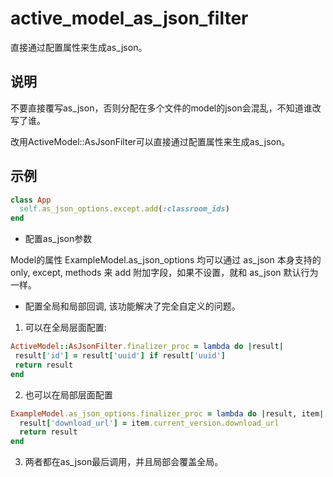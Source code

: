 active_model_as_json_filter
===========================
直接通过配置属性来生成as_json。


说明
---------------------------
不要直接覆写as_json，否则分配在多个文件的model的json会混乱，不知道谁改写了谁。

改用ActiveModel::AsJsonFilter可以直接通过配置属性来生成as_json。

示例
---------------------------

```ruby
class App
  self.as_json_options.except.add(:classroom_ids)
end
```

* 配置as_json参数

Model的属性 ExampleModel.as_json_options 均可以通过 as_json 本身支持的 only,
except, methods 来 add 附加字段，如果不设置，就和 as_json 默认行为一样。

* 配置全局和局部回调, 该功能解决了完全自定义的问题。

1. 可以在全局层面配置:

```ruby
ActiveModel::AsJsonFilter.finalizer_proc = lambda do |result|
 result['id'] = result['uuid'] if result['uuid']
 return result
end
```

2. 也可以在局部层面配置

```ruby
ExampleModel.as_json_options.finalizer_proc = lambda do |result, item|
  result['download_url'] = item.current_version.download_url
  return result
end
```

3. 两者都在as_json最后调用，并且局部会覆盖全局。
